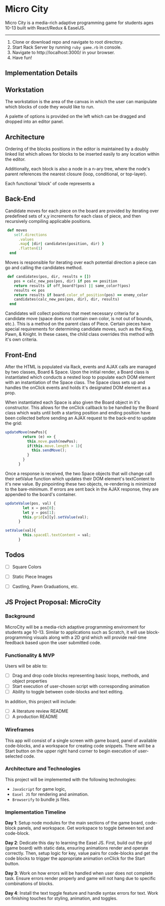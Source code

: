Micro City
=====

Micro City is a media-rich adaptive programming game for students ages 10-13 built with React/Redux & EaselJS.


---------------
1. Clone or download repo and navigate to root directory.
2. Start Rack Server by running ``` ruby game.rb ``` in console.
3. Navigate to http://localhost:3000/ in your browser.
4. Have fun!

Implementation Details
---------------


Workstation
---------------
The workstation is the area of the canvas in which the user can manipulate which blocks of code they would like to run.

A palette of options is provided on the left which can be dragged and dropped into an editor panel.

Architecture
--------------
Ordering of the blocks positions in the editor is maintained by a doubly linked list which allows for blocks to be inserted easily to any location within the editor.

Additionally, each block is also a node in a n-ary tree, where the node's parent references the nearest closure (loop, conditional, or top-layer).





Each functional 'block' of code represents a

Back-End
---------------

 Candidate moves for each piece on the board are provided by iterating over predefined sets of x,y increments for each class of piece, and then recursively compiling applicable positions.

```ruby
 def moves
    self.directions
      .values
      .map{ |dir| candidates(position, dir) }
      .flatten(1)
  end
```  

Moves is responsible for iterating over each potential direction a piece can go and calling the candidates method.


```ruby
 def candidates(pos, dir, results = [])
    pos = calc_new_pos(pos, dir) if pos == position
    return results if off_board?(pos) || same_color?(pos)
    results << pos
    return results if board.color_of_position(pos) == enemy_color
    candidates(calc_new_pos(pos, dir), dir, results)
  end
```

  Candidates will collect positions that meet necessary criteria for a candidate move (space does not contain own color, is not out of bounds, etc.). This is a method on the parent class of Piece. Certain pieces have special requirements for determining candidate moves, such as the King, Pawn, & Knight. In these cases, the child class overrides this method with it's own criteria.

Front-End
----------

After the HTML is populated via Rack, events and AJAX calls are managed by two classes, Board & Space. Upon the initial render, a Board class is instantiated which conducts a nested loop to populate each DOM element with an instantiation of the Space class. The Space class sets up and handles the onClick events and holds it's designated DOM element as a prop.

When instantiated each Space is also given the Board object in it's constructor. This allows for the onClick callback to be handled by the Board class which waits until both a starting position and ending position have been collected before sending an AJAX request to the back-end to update the grid:

```javascript
updateMove(newPos){
        return (e) => {
          this.move.push(newPos);
          if(this.move.length > 1){
            this.sendMove();
          }
        }
      }
 ```

Once a response is received, the two Space objects that will change call their setValue function which updates their DOM element's textContent to it's new value. By pinpointing these two objects, re-rendering is minimized to the bare-minimum. If errors are sent back in the AJAX response, they are appended to the board's container.

```javascript
updateValue(pos, val) {
        let x = pos[0];
        let y = pos[1];
        this.grid[x][y].setValue(val);
      }

setValue(val){
        this.spaceEl.textContent = val;
      }
 ```


Todos
-----

* [ ] Square Colors
* [ ] Static Piece Images
* [ ] Castling, Pawn Graduations, etc.














## JS Project Proposal: MicroCity

### Background

MicroCity will be a media-rich adaptive programming envirorment for students age 10-13. Similar to applications such as Scratch, it will use block-programming visuals along with a 2D grid which will provide real-time feedback based upon the user submitted code.

### Functionality & MVP  

Users will be able to:

- [ ] Drag and drop code blocks representing basic loops, methods, and object properties
- [ ] Start execution of user-chosen script with corresponding animation
- [ ] Ability to toggle between code-blocks and text editing.

In addition, this project will include:

- [ ] A literature review README
- [ ] A production README

### Wireframes

This app will consist of a single screen with game board, panel of available code-blocks, and a workspace for creating code snippets. There will be a Start button on the upper right hand corner to begin execution of user-selected code.

### Architecture and Technologies

This project will be implemented with the following technologies:

- `JavaScript` for game logic,
- `Easel JS` for rendering and animation.
- `Browserify` to bundle js files.

### Implementation Timeline

**Day 1**: Setup node modules for the main sections of the game board, code-block panels, and workspace. Get workspace to toggle between text and code-block.

**Day 2**: Dedicate this day to learning the Easel JS.  First, build out the grid (game board) with static data, ensuring animations render and operate correctly. Then, setup logic for key, value pairs for code-blocks and get the code blocks to trigger the appropriate animation onClick for the Start button.

**Day 3**: Work on how errors will be handled when user does not complete task. Ensure errors render properly and game will not hang due to specific combinations of blocks.

**Day 4**: Install the text toggle feature and handle syntax errors for text. Work on finishing touches for styling, animation, and toggles.  
